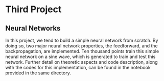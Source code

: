 # Third Project 
## Neural Networks 
In this project, we tend to build a simple neural network from scratch. By doing so, two major neural network properties, the feedforward, and the backpropagation, are implemented. Ten thousand points train this simple neural network on a sine wave, which is generated to train and test this network. 
Further detail on theoretic aspects and code description, along with the codes for this implementation, can be found in the notebook provided in the same directory. 
